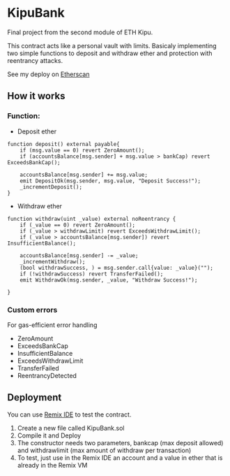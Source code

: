 # KipuBank
Final project from the second module of ETH Kipu.

This contract acts like a personal vault with limits. Basicaly implementing two simple functions to deposit and withdraw ether
and protection with reentrancy attacks.

See my deploy on [Etherscan](https://sepolia.etherscan.io/tx/0x97af862ff781d83d2b7d74459780ecde1d31265736d5f4010d1abb6dedf88928)

## How it works
### Function:
- Deposit ether
```solidity
function deposit() external payable{
    if (msg.value == 0) revert ZeroAmount();
    if (accountsBalance[msg.sender] + msg.value > bankCap) revert ExceedsBankCap();
    
    accountsBalance[msg.sender] += msg.value;
    emit DepositOk(msg.sender, msg.value, "Deposit Success!");
    _incrementDeposit();
}
```

- Withdraw ether
```solidity
function withdraw(uint _value) external noReentrancy {
    if (_value == 0) revert ZeroAmount();
    if (_value > withdrawLimit) revert ExceedsWithdrawLimit();
    if (_value > accountsBalance[msg.sender]) revert InsufficientBalance();

    accountsBalance[msg.sender] -= _value;
    _incrementWithdraw();
    (bool withdrawSuccess, ) = msg.sender.call{value: _value}("");
    if (!withdrawSuccess) revert TransferFailed();
    emit WithdrawOk(msg.sender, _value, "Withdraw Success!");

}
```

### Custom errors
For gas-efficient error handling
- ZeroAmount
- ExceedsBankCap
- InsufficientBalance
- ExceedsWithdrawLimit
- TransferFailed
- ReentrancyDetected

## Deployment
You can use [Remix IDE](https://remix-project.org/?lang=en) to test the contract.
1. Create a new file called KipuBank.sol
2. Compile it and Deploy
3. The constructor needs two parameters, bankcap (max deposit allowed) and withdrawlimit (max amount of withdraw per transaction)
4. To test, just use in the Remix IDE an account and a value in ether that is already in the Remix VM

